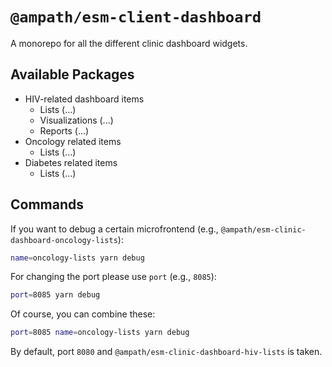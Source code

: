 # `@ampath/esm-client-dashboard`

A monorepo for all the different clinic dashboard widgets.

## Available Packages

- HIV-related dashboard items
  * Lists (...)
  * Visualizations (...)
  * Reports (...)
- Oncology related items
  * Lists (...)
- Diabetes related items
  * Lists (...)

## Commands

If you want to debug a certain microfrontend (e.g., `@ampath/esm-clinic-dashboard-oncology-lists`):

```sh
name=oncology-lists yarn debug
```

For changing the port please use `port` (e.g., `8085`):

```sh
port=8085 yarn debug
```

Of course, you can combine these:

```sh
port=8085 name=oncology-lists yarn debug
```

By default, port `8080` and `@ampath/esm-clinic-dashboard-hiv-lists` is taken.

